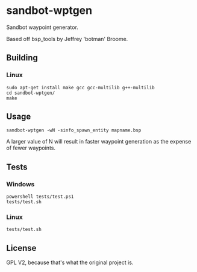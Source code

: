 sandbot-wptgen
==============

Sandbot waypoint generator.

Based off bsp_tools by Jeffrey 'botman' Broome.


Building
--------

### Linux

```
sudo apt-get install make gcc gcc-multilib g++-multilib
cd sandbot-wptgen/
make
```

Usage
-----

```
sandbot-wptgen -wN -sinfo_spawn_entity mapname.bsp
```

A larger value of N will result in faster waypoint generation as the expense of fewer waypoints.


Tests
-----

### Windows
```
powershell tests/test.ps1
tests/test.sh
```

### Linux
```
tests/test.sh
```


License
-------

GPL V2, because that's what the original project is.
